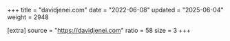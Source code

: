+++
title = "davidjenei.com"
date = "2022-06-08"
updated = "2025-06-04"
weight = 2948

[extra]
source = "https://davidjenei.com"
ratio = 58
size = 3
+++
